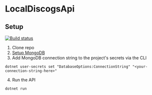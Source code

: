 # LocalDiscogsApi

## Setup

[![Build status](https://github.com/mark-rafter/LocalDiscogsApi/workflows/Build%20and%20Test/badge.svg)](https://github.com/mark-rafter/LocalDiscogsApi/actions?query=workflow%3A%22Build+and+Test%22)

1. Clone repo
2. [Setup MongoDB](https://docs.mongodb.com/guides/cloud/connectionstring/)
3. Add MongoDB connection string to the project's secrets via the CLI
```
dotnet user-secrets set "DatabaseOptions:ConnectionString" "<your-connection-string-here>"
```
4. Run the API
```
dotnet run
```
